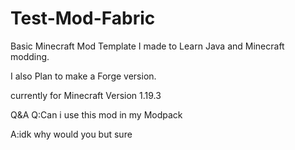 # Test-Mod-Fabric
Basic Minecraft Mod Template I made to Learn Java and Minecraft modding.

I also Plan to make a Forge version.

currently for Minecraft Version 1.19.3

Q&A
Q:Can i use this mod in my Modpack

A:idk why would you but sure
